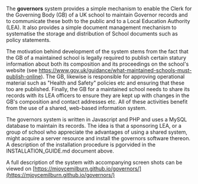 The **governors** system provides a simple mechanism to enable the Clerk for the Governing Body (GB) of a UK school to maintain Governor records and to communicate these both to the public and to a Local Education Authority (LEA). It also provides a simple document management mechanism to systematise the storage and distribution of School documents such as policy statements.

The motivation behind development of the system stems from the fact that the GB of a maintained school is legally required to publish certain statury information about both its composition and its proceedings on the school's website (see  https://www.gov.uk/guidance/what-maintained-schools-must-publish-online). The GB, likewise is responsible for approving operational material such as "Health and Safety" policies etc and ensuring that these too are published. Finally, the GB for a maintained school needs to share its records with its LEA officers to ensure they are kept up with changes in the GB's composition and contact addresses etc. All of these activities benefit from the use of a shared, web-based information system. 

The governors system is written in Javascript and PHP and uses a MySQL database to maintain its records. The idea is that a sponsoring LEA, or a group of school who appreciate the advantages of using a shared system, might acquire a server resource and install the governors software thereon. A description of the installation procedure is pgorvided in the INSTALLATION_GUIDE.md document above.

A full description of the system with accompanying screen shots can be viewed on [https://mjoycemilburn.github.io/governors/](https://mjoycemilburn.github.io/governors/)
